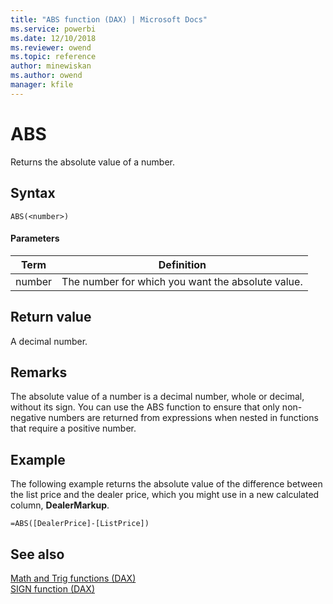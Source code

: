 ```yaml
---
title: "ABS function (DAX) | Microsoft Docs"
ms.service: powerbi
ms.date: 12/10/2018
ms.reviewer: owend
ms.topic: reference
author: minewiskan
ms.author: owend
manager: kfile
---
```


# ABS
Returns the absolute value of a number.  
  
## Syntax  
  
```dax
ABS(<number>)  
```
  
#### Parameters  
  
|Term|Definition|  
|--------|--------------|  
|number|The number for which you want the absolute value.|  
  
## Return value  
A decimal number.  
  
## Remarks  
The absolute value of a number is a decimal number, whole or decimal, without its sign. You can use the ABS function to ensure that only non-negative numbers are returned from expressions when nested in functions that require a positive number.  
  
## Example  
The following example returns the absolute value of the difference between the list price and the dealer price, which you might use in a new calculated column, **DealerMarkup**.  
  
```dax
=ABS([DealerPrice]-[ListPrice])  
```
  
## See also  
[Math and Trig functions &#40;DAX&#41;](math-and-trig-functions-dax.md)  
[SIGN function &#40;DAX&#41;](sign-function-dax.md)  
  
